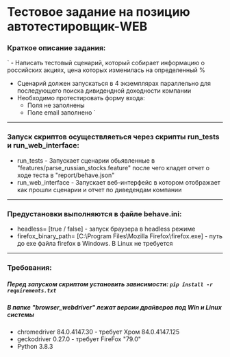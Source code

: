 # Тестовое задание на позицию автотестировщик-WEB

### Краткое описание задания:
 ` - Написать тестовый сценарий, который собирает информацию о российских акциях, цена которых изменилась на определенный %
  - Сценарий должен запускаться в 4 экземплярах параллельно для последующего поиска дивидендной доходности компании
  - Необходимо протестировать форму входа: 
    - Поля не заполнены
    - Поле email заполнено `

***

### Запуск скриптов осуществляеться через скрипты run_tests и run_web_interface:
  - run_tests - Запускает сценарии обьявленные в "features/parse_russian_stocks.feature" после чего кладет отчет о ходе теста в "report/behave.json"
  - run_web_interface - Запускает веб-интерфейс в котором отображает как прошли сценарии и отчет по диведендам компании

***

### Предустановки выполняются в файле behave.ini:
 - headless= [true / false] - запуск браузера в headless режиме
 - firefox_binary_path= [C:\Program Files\Mozilla Firefox\firefox.exe] - путь до exe файла firefox в Windows. В Linux не требуется  
***
### Требования:

##### Перед запуском скриптом установить зависимости: `pip install -r requirements.txt`

##### В папке "browser_webdriver" лежат версии драйверов под Win и Linux системы
  - chromedriver 84.0.4147.30 - требует Хром 84.0.4147.125
  - geckodriver 0.27.0 - требует FireFox "79.0"
  - Python 3.8.3

